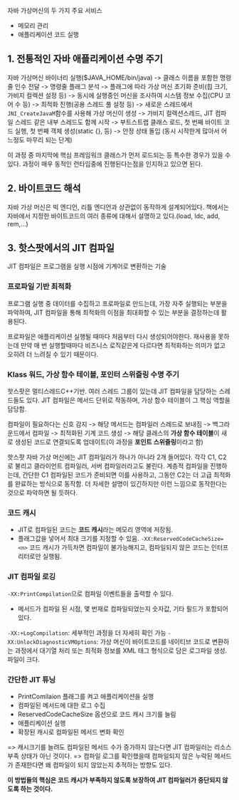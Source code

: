 자바 가상머신의 두 가지 주요 서비스
- 메모리 관리
- 애플리케이션 코드 실행

## 1. 전통적인 자바 애플리케이션 수명 주기

자바 가상머신 바이너리 실행($JAVA_HOME/bin/java) -> 클래스 이름을 포함한 명령줄 인수 전달 -> 명령줄 플래그 분석 -> 플래그에 따라 가상 머신 초기화 준비(힙 크기, 가비지 컬렉션 설정 등) -> 동시에 실행중인 머신을 조사하여 시스템 정보 수집(CPU 코어 수 등) -> 최적화 진행(공용 스레드 풀 설정 등) -> 새로운 스레드에서 `JNI_CreateJavaM`함수를 사용해 가상 머신이 생성 -> 가비지 컬렉션스레드, JIT 컴파일 스레드 같은 내부 스레드도 함께 시작 -> 부트스트랩 클래스 로드, 첫 번째 바이트 코드 실행, 첫 번째 객체 생성(static {}, 등) -> 안정 상태 돌입 (동시 시작한게 많아서 어느정도 마무리 되는 단계)

이 과정 중 마지막에 핵심 프레임워크 클래스가 먼저 로드되는 등 특수한 경우가 있을 수 있다.
과정이 매우 동적인 런타임중에 진행된다는점을 인지하고 있으면 된다.

## 2. 바이트코드 해석

자바 가상 머신은 빅 엔디언, 리틀 엔디언과 상관없이 동작하게 설계되어있다.
책에서는 자바에서 지정한 바이트코드의 여러 종류에 대해서 설명하고 있다.(load, ldc, add, rem,...)


## 3. 핫스팟에서의 JIT 컴파일

JIT 컴파일은 프로그램을 실행 시점에 기계어로 변환하는 기술

### 프로파일 기반 최적화

프로그램 실행 중 데이터를 수집하고 프로파일로 만드는데, 가장 자주 실행되는 부분을 파악하여, JIT 컴파일을 통해 최적화의 이점을 최대화할 수 있는 부분을 결정하는데 활용된다.

프로파일은 애플리케이션 실행될 때마다 처음부터 다시 생성되어야한다. 재사용을 못하는데 만약 매 번 실행할때마다 비즈니스 로직같은게 다르다면 최적화하는 의미가 없고 오히려 더 느려질 수 있기 때문이다.

### Klass 워드, 가상 함수 테이블, 포인터 스위즐링 수명 주기

핫스팟은 멀티스레드C++기반. 여러 스레드 그룹이 있는데 JIT 컴파일을 담당하는 스레드들도 있다.
JIT 컴파일은 메서드 단위로 작동하며, 가상 함수 테이블이 그 핵심 역할을 담당함.

컴파일이 필요하다는 신호 감지 -> 해당 메서드는 컴파일러 스레드로 보내짐 -> 백그라운드에서 컴파일 -> 최적화된 기계 코드 생성 -> 해당 클래스의 **가상 함수 테이블**이 새로 생성된 코드로 연결되도록 업데이트(이 과정을 **포인트 스위즐링**이라고 함)

핫스팟 자바 가상 머신에는 JIT 컴파일러가 하나가 아니라 2개 들어있다. 각각 C1, C2로 불리고 클라이언트 컴파일러, 서버 컴파일러라고도 불린다. 계층적 컴파일을 진행하는데, 간단한 C1 컴파일된 코드가 준비되면 이를 사용하고, 그동안 C2는 더 고급 최적화를 완료하는 방식으로 동작함. 더 자세한 설명이 있긴하지만 이런 느낌으로 동작한다는 것으로 파악하면 될 듯하다.

### 코드 캐시

- JIT로 컴파일된 코드는 **코드 캐시**라는 메모리 영역에 저장됨.
- 플래그값을 넣어서 최대 크기를 지정할 수 있음. `-XX:ReservedCodeCacheSize=<n>` 코드 캐시가 가득차면 컴파일이 불가능해지고, 컴파일되지 않은 코드는 인터프리터로만 실행됨.

### JIT 컴파일 로깅

`-XX:PrintCompilation`으로 컴파일 이벤트들을 출력할 수 있다.
- 메서드가 컴파일 된 시점, 몇 번재로 컴파일되었는지 숫자값, 기타 필드가 포함되어있다.

`-XX:+LogCompilation`: 세부적인 과정을 더 자세히 확인 가능
`-XX:UnlockDiagnosticVMOptions`: 가상 머신이 바이트코드를 네이티브 코드로 변환하는 과정에서 대기열 처리 또는 최적화 정보를 XML 태그 형식으로 담은 로그파일 생성. 파일이 크다.


### 간단한 JIT 튜닝

- PrintComilaion 플래그를 켜고 애플리케이션을 실행
- 컴파일된 메서드에 대한 로그 수집
- ReservedCodeCacheSize 옵션으로 코드 캐시 크기를 늘림
- 애플리케이션 실행
- 확장된 캐시로 컴파일된 메서드 변화 확인

=> 캐시크기를 늘려도 컴파일된 메서드 수가 증가하지 않는다면 JIT 컴파일러는 리소스 부족 상태가 아닌 것이다. 
=> 컴파일 로그를 확인했을때 컴파일되지 않은 누락된 메서드가 존재한다면 왜 컴파일이 되지 않았는지 추적하는 방향도 있다.

**이 방법들의 핵심은 코드 캐시가 부족하지 않도록 보장하여 JIT 컴파일러가 중단되지 않도록 하는 것이다.**